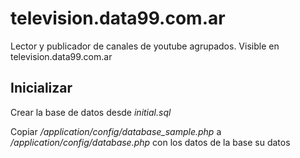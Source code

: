 # television.data99.com.ar
Lector y publicador de canales de youtube agrupados. Visible en television.data99.com.ar

## Inicializar

Crear la base de datos desde *initial.sql*  

Copiar */application/config/database_sample.php* a */application/config/database.php* con los datos de la base su datos  

